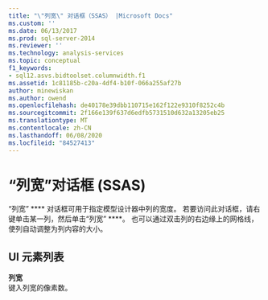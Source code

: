 ```yaml
---
title: "\"列宽\" 对话框（SSAS） |Microsoft Docs"
ms.custom: ''
ms.date: 06/13/2017
ms.prod: sql-server-2014
ms.reviewer: ''
ms.technology: analysis-services
ms.topic: conceptual
f1_keywords:
- sql12.asvs.bidtoolset.columnwidth.f1
ms.assetid: 1c81185b-c20a-4df4-b10f-066a255af27b
author: minewiskan
ms.author: owend
ms.openlocfilehash: de40178e39dbb110715e162f122e9310f8252c4b
ms.sourcegitcommit: 2f166e139f637d6edfb5731510d632a13205eb25
ms.translationtype: MT
ms.contentlocale: zh-CN
ms.lasthandoff: 06/08/2020
ms.locfileid: "84527413"
---
```

# <a name="column-width-dialog-box-ssas"></a>“列宽”对话框 (SSAS)
  “列宽” **** 对话框可用于指定模型设计器中列的宽度。 若要访问此对话框，请右键单击某一列，然后单击“列宽” ****。 也可以通过双击列的右边缘上的网格线，使列自动调整为列内容的大小。  
  
## <a name="ui-element-list"></a>UI 元素列表  
 **列宽**  
 键入列宽的像素数。  
  
  
